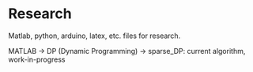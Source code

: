 # Research
Matlab, python, arduino, latex, etc. files for research.

MATLAB -> DP (Dynamic Programming) -> sparse_DP: current algorithm, work-in-progress
